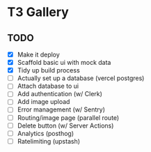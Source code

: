# T3 Gallery

## TODO

- [x] Make it deploy
- [x] Scaffold basic ui with mock data
- [x] Tidy up build process
- [ ] Actually set up a database (vercel postgres)
- [ ] Attach database to ui
- [ ] Add authentication (w/ Clerk)
- [ ] Add image upload
- [ ] Error management (w/ Sentry)
- [ ] Routing/image page (parallel route)
- [ ] Delete button (w/ Server Actions)
- [ ] Analytics (posthog)
- [ ] Ratelimiting (upstash)
